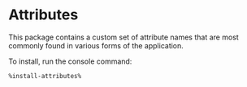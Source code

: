 # Attributes

This package contains a custom set of attribute names that are most commonly found in various forms of the application.

To install, run the console command:

```Bash
%install-attributes%
```
